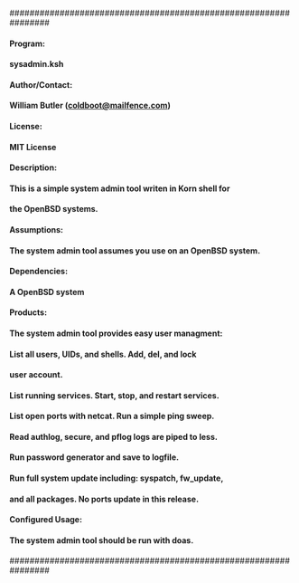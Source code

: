 ################################################################
#### 
#### Program:
#### sysadmin.ksh
#### 
#### Author/Contact:
#### William Butler (coldboot@mailfence.com)
#### 
#### License:
#### MIT License
#### 
#### Description:
#### This is a simple system admin tool writen in Korn shell for
#### the OpenBSD systems.
#### 
#### Assumptions:
#### The system admin tool assumes you use on an OpenBSD system.
#### 
#### Dependencies: 
#### A OpenBSD system
#### 
#### Products:
#### The system admin tool provides easy user managment: 
#### List all users, UIDs, and shells. Add, del, and lock 
#### user account.
#### List running services. Start, stop, and restart services.
#### List open ports with netcat. Run a simple ping sweep.
#### Read authlog, secure, and pflog logs are piped to less.
#### Run password generator and save to logfile.
#### Run full system update including: syspatch, fw_update, 
#### and all packages. No ports update in this release.
####
#### Configured Usage:
#### The system admin tool should be run with doas.
#### 
################################################################
